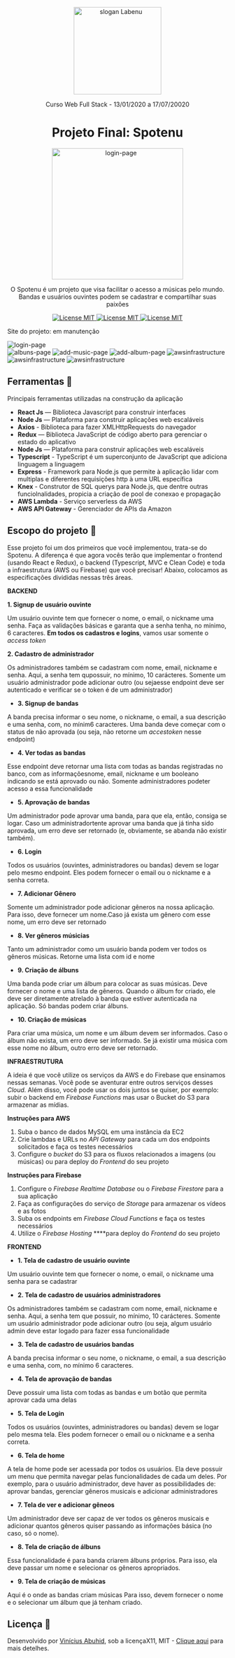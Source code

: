 <p align="center">
<img src="./assets/Labenu.png" alt="slogan Labenu" width="200px">
</p>

<p align="center">Curso Web Full Stack - 13/01/2020 a 17/07/20020</p>


<h1 align="center">
Projeto Final: Spotenu
</h1>

<p align="center"><img src="./assets/SPOTENU.png" alt="login-page" width="300px"></img></p>

<p align="center">O Spotenu é um projeto que visa facilitar o acesso a músicas pelo mundo. Bandas e usuários ouvintes podem se cadastrar e compartilhar suas paixões </p>

<p align="center">
  <a href="https://opensource.org/licenses/MIT">
    <img src="https://img.shields.io/badge/License-MIT-blue.svg" alt="License MIT">
    <img src="https://img.shields.io/badge/languages-4-blue" alt="License MIT">
    <img src="https://img.shields.io/badge/commit%20activity-21%2Fweek-blue" alt="License MIT">
  </a>
</p>

Site do projeto: em manutenção

<img src="./assets/login.png" alt="login-page"></img>
<br>
<img src="./assets/albuns.png" alt="albuns-page"></img>
<img src="./assets/addmusic.png" alt="add-music-page"></img>
<img src="./assets/addalbum.png" alt="add-album-page"></img>
<img src="./assets/amazonapigateway.png" alt="awsinfrastructure"></img>
<img src="./assets/awslambda.png" alt="awsinfrastructure"></img>
<img src="./assets/awss3.png" alt="awsinfrastructure"></img>

## Ferramentas :wrench:
Principais ferramentas utilizadas na construção da aplicação

- **React Js** — Biblioteca Javascript para construir interfaces
- **Node Js** — Plataforma para construir aplicações web escaláveis
- **Axios** - Biblioteca para fazer XMLHttpRequests do navegador
- **Redux** — Biblioteca JavaScript de código aberto para gerenciar o estado do aplicativo
- **Node Js** — Plataforma para construir aplicações web escaláveis
- **Typescript** - TypeScript é um superconjunto de JavaScript que adiciona linguagem a linguagem
- **Express** - Framework para Node.js que permite à aplicação lidar com multiplas e diferentes requisições http à uma URL específica
- **Knex** - Construtor de SQL querys para Node.js, que dentre outras funciolnalidades, propicia a criação de pool de conexao e propagação
- **AWS Lambda** - Serviço serverless da AWS
- **AWS API Gateway** - Gerenciador de APIs da Amazon

## Escopo do projeto :pushpin:
Esse projeto foi um dos primeiros que você implementou, trata-se do Spotenu. A diferença é que agora vocês terão que implementar o frontend (usando React e Redux), o backend (Typescript, MVC e Clean Code) e toda a infraestrutura (AWS ou Firebase) que você precisar! Abaixo, colocamos as especificações divididas nessas três áreas. 

**BACKEND**

**1. Signup de usuário ouvinte**

Um usuário ouvinte tem que fornecer o nome, o email, o nickname uma senha. Faça as validações básicas e garanta que a senha tenha, no mínimo, 6 caracteres. **Em todos os cadastros e logins**, vamos usar somente o *access token*

**2. Cadastro de administrador**

Os administradores também se cadastram com nome, email, nickname e senha. Aqui, a senha tem qupossuir, no mínimo, 10 carácteres. Somente um usuário administrador pode adicionar outro (ou sejaesse endpoint deve ser autenticado e verificar se o token é de um administrador)

- **3. Signup de bandas**

A banda precisa informar o seu nome, o nickname, o email, a sua descrição e uma senha, com, no mínim6 caracteres. Uma banda deve começar com o status de não aprovada (ou seja, não retorne um *accestoken* nesse endpoint)

- **4. Ver todas as bandas**

Esse endpoint deve retornar uma lista com todas as bandas registradas no banco, com as informaçõesnome, email,  nickname e um booleano indicando se está aprovado ou não. Somente administradores podeter acesso a essa funcionalidade

- **5. Aprovação de bandas**

Um administrador pode aprovar uma banda, para que ela, então, consiga se logar. Caso um administradortente aprovar uma banda que já tinha sido aprovada, um erro deve ser retornado (e, obviamente, se abanda não existir também).

- **6. Login**

Todos os usuários (ouvintes, administradores ou bandas) devem se logar pelo mesmo endpoint. Eles podem fornecer o email ou o nickname e a senha correta. 

- **7. Adicionar Gênero**

Somente um administrador pode adicionar gêneros na nossa aplicação. Para isso, deve fornecer um nome.Caso já exista um gênero com esse nome, um erro deve ser retornado

- **8. Ver gêneros músicias**

Tanto um administrador como um usuário banda podem ver todos os gêneros músicas. Retorne uma lista com id e nome

- **9. Criação de álbuns**

Uma banda pode criar um álbum para colocar as suas músicas. Deve fornecer o nome e uma lista de gêneros. Quando o álbum for criado, ele deve ser diretamente atrelado à banda que estiver autenticada na aplicação. Só bandas podem criar álbuns.

- **10. Criação de músicas**

Para criar uma música, um nome e um álbum devem ser informados. Caso o álbum não exista, um erro deve ser informado. Se já existir uma música com esse nome no álbum, outro erro deve ser retornado. 

**INFRAESTRUTURA**

A ideia é que você utilize os serviços da AWS e do Firebase que ensinamos nessas semanas. Você pode se aventurar entre outros serviços desses *Cloud.* Além disso, você pode usar os dois juntos se quiser, por exemplo: subir o backend em *Firebase Functions* mas usar o Bucket do S3 para armazenar as mídias.

**Instruções para AWS**

1. Suba o banco de dados MySQL em uma instância da EC2
2. Crie lambdas e URLs no *API Gateway* para cada um dos endpoints solicitados e faça os testes necessários
3. Configure o *bucket* do S3 para os fluxos relacionados a imagens (ou músicas) ou para deploy do *Frontend* do seu projeto

**Instruções para Firebase**

1. Configure o *Firebase Realtime Database* ou o *Firebase Firestore* para a sua aplicação
2. Faça as configurações do serviço de *Storage* para armazenar os vídeos e as fotos
3. Suba os endpoints em *Firebase Cloud Functions* e faça os testes necessários
4. Utilize o *Firebase Hosting* ****para deploy do *Frontend* do seu projeto

**FRONTEND**
- **1. Tela de cadastro de usuário ouvinte**

Um usuário ouvinte tem que fornecer o nome, o email, o nickname uma senha para se cadastrar

- **2. Tela de cadastro de usuários administradores**

Os administradores também se cadastram com nome, email, nickname e senha. Aqui, a senha tem que possuir, no mínimo, 10 carácteres. Somente um usuário administrador pode adicionar outro (ou seja, algum usuário admin deve estar logado para fazer essa funcionalidade

- **3. Tela de cadastro de usuários bandas**

A banda precisa informar o seu nome, o nickname, o email, a sua descrição e uma senha, com, no mínimo 6 caracteres. 

- **4. Tela de aprovação de bandas**

Deve possuir uma lista com todas as bandas e um botão que permita aprovar cada uma delas

- **5. Tela de Login**

Todos os usuários (ouvintes, administradores ou bandas) devem se logar pelo mesma tela. Eles podem fornecer o email ou o nickname e a senha correta. 

- **6. Tela de home**

A tela de home pode ser acessada por todos os usuários. Ela deve possuir um menu que permita navegar pelas funcionalidades de cada um deles. 
Por exemplo, para o usuário administrador, deve haver as possibilidades de: aprovar bandas, gerenciar gêneros musicais e adicionar administradores

- **7. Tela de ver e adicionar gêneos**

Um administrador deve ser capaz de ver todos os gêneros musicais e adicionar quantos gêneros quiser passando as informações básica (no caso, só o nome).

- **8. Tela de criação de álbuns**

Essa funcionalidade é para banda criarem álbuns próprios. Para isso, ela deve passar um nome e selecionar os gêneros apropriados. 

- **9. Tela de criação de músicas**

Aqui é o onde as bandas criam músicas Para isso, devem fornecer o nome e o selecionar um álbum que já tenham criado.

## Licença :page_with_curl:

Desenvolvido por [Vinícius Abuhid](https://github.com/ViniciusAbuhid), sob a licençaX11, MIT - [Clique aqui](https://opensource.org/licenses/MIT) para mais detelhes.
